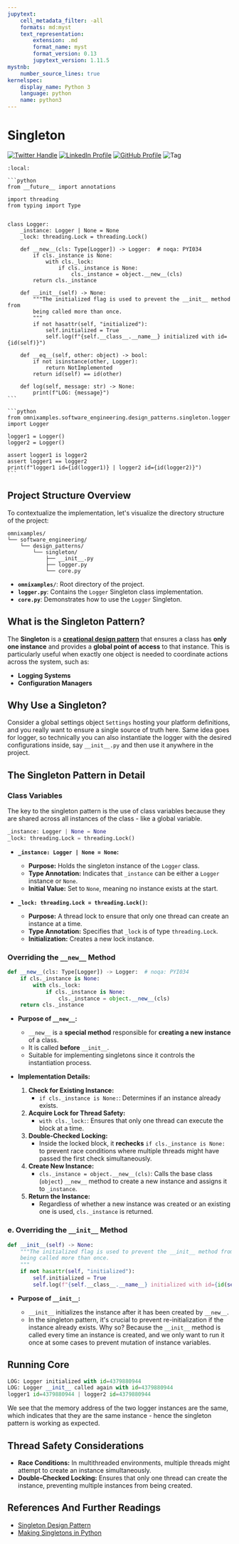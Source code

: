 ```yaml
---
jupytext:
    cell_metadata_filter: -all
    formats: md:myst
    text_representation:
        extension: .md
        format_name: myst
        format_version: 0.13
        jupytext_version: 1.11.5
mystnb:
    number_source_lines: true
kernelspec:
    display_name: Python 3
    language: python
    name: python3
---
```


# Singleton

[![Twitter Handle](https://img.shields.io/badge/Twitter-@gaohongnan-blue?style=social&logo=twitter)](https://twitter.com/gaohongnan)
[![LinkedIn Profile](https://img.shields.io/badge/@gaohongnan-blue?style=social&logo=linkedin)](https://linkedin.com/in/gao-hongnan)
[![GitHub Profile](https://img.shields.io/badge/GitHub-gao--hongnan-lightgrey?style=social&logo=github)](https://github.com/gao-hongnan)
![Tag](https://img.shields.io/badge/Tag-Organized_Chaos-orange)

```{contents}
:local:
```

````{tab} **logger.py**
```python
from __future__ import annotations

import threading
from typing import Type


class Logger:
    _instance: Logger | None = None
    _lock: threading.Lock = threading.Lock()

    def __new__(cls: Type[Logger]) -> Logger:  # noqa: PYI034
        if cls._instance is None:
            with cls._lock:
                if cls._instance is None:
                    cls._instance = object.__new__(cls)
        return cls._instance

    def __init__(self) -> None:
        """The initialized flag is used to prevent the __init__ method from
        being called more than once.
        """
        if not hasattr(self, "initialized"):
            self.initialized = True
            self.log(f"{self.__class__.__name__} initialized with id={id(self)}")

    def __eq__(self, other: object) -> bool:
        if not isinstance(other, Logger):
            return NotImplemented
        return id(self) == id(other)

    def log(self, message: str) -> None:
        print(f"LOG: {message}")
```
````

````{tab} **core.py**
```python
from omnixamples.software_engineering.design_patterns.singleton.logger import Logger

logger1 = Logger()
logger2 = Logger()

assert logger1 is logger2
assert logger1 == logger2
print(f"logger1 id={id(logger1)} | logger2 id={id(logger2)}")
```
````

## Project Structure Overview

To contextualize the implementation, let's visualize the directory structure of
the project:

```text
omnixamples/
└── software_engineering/
    └── design_patterns/
        └── singleton/
            ├── __init__.py
            ├── logger.py
            └── core.py
```

-   **`omnixamples/`**: Root directory of the project.
-   **`logger.py`**: Contains the `Logger` Singleton class implementation.
-   **`core.py`**: Demonstrates how to use the `Logger` Singleton.

## What is the Singleton Pattern?

The **Singleton** is a
[**creational design pattern**](https://refactoring.guru/design-patterns/singleton)
that ensures a class has **only one instance** and provides a **global point of
access** to that instance. This is particularly useful when exactly one object
is needed to coordinate actions across the system, such as:

-   **Logging Systems**
-   **Configuration Managers**

## Why Use a Singleton?

Consider a global settings object `Settings` hosting your platform definitions,
and you really want to ensure a single source of truth here. Same idea goes for
logger, so technically you can also instantiate the logger with the desired
configurations inside, say `__init__.py` and then use it anywhere in the
project.

## The Singleton Pattern in Detail

### Class Variables

The key to the singleton pattern is the use of class variables because they are
shared across all instances of the class - like a global variable.

```python
_instance: Logger | None = None
_lock: threading.Lock = threading.Lock()
```

-   **`_instance: Logger | None = None`:**

    -   **Purpose:** Holds the singleton instance of the `Logger` class.
    -   **Type Annotation:** Indicates that `_instance` can be either a `Logger`
        instance or `None`.
    -   **Initial Value:** Set to `None`, meaning no instance exists at the
        start.

-   **`_lock: threading.Lock = threading.Lock()`:**
    -   **Purpose:** A thread lock to ensure that only one thread can create an
        instance at a time.
    -   **Type Annotation:** Specifies that `_lock` is of type `threading.Lock`.
    -   **Initialization:** Creates a new lock instance.

### Overriding the `__new__` Method

```python
def __new__(cls: Type[Logger]) -> Logger:  # noqa: PYI034
    if cls._instance is None:
        with cls._lock:
            if cls._instance is None:
                cls._instance = object.__new__(cls)
    return cls._instance
```

-   **Purpose of `__new__`:**

    -   `__new__` is a **special method** responsible for **creating a new
        instance** of a class.
    -   It is called **before** `__init__`.
    -   Suitable for implementing singletons since it controls the instantiation
        process.

-   **Implementation Details:**

    1. **Check for Existing Instance:**
        - `if cls._instance is None:`: Determines if an instance already exists.
    2. **Acquire Lock for Thread Safety:**
        - `with cls._lock:`: Ensures that only one thread can execute the block
          at a time.
    3. **Double-Checked Locking:**
        - Inside the locked block, it **rechecks** `if cls._instance is None:`
          to prevent race conditions where multiple threads might have passed
          the first check simultaneously.
    4. **Create New Instance:**
        - `cls._instance = object.__new__(cls)`: Calls the base class (`object`)
          `__new__` method to create a new instance and assigns it to
          `_instance`.
    5. **Return the Instance:**
        - Regardless of whether a new instance was created or an existing one is
          used, `cls._instance` is returned.

### **e. Overriding the `__init__` Method**

```python
def __init__(self) -> None:
    """The initialized flag is used to prevent the __init__ method from
    being called more than once.
    """
    if not hasattr(self, "initialized"):
        self.initialized = True
        self.log(f"{self.__class__.__name__} initialized with id={id(self)}")
```

-   **Purpose of `__init__`:**

    -   `__init__` initializes the instance after it has been created by
        `__new__`.
    -   In the singleton pattern, it's crucial to prevent re-initialization if
        the instance already exists. Why so? Because the `__init__` method is
        called every time an instance is created, and we only want to run it
        once at some cases to prevent mutation of instance variables.

## Running Core

```python
LOG: Logger initialized with id=4379880944
LOG: Logger __init__ called again with id=4379880944
logger1 id=4379880944 | logger2 id=4379880944
```

We see that the memory address of the two logger instances are the same, which
indicates that they are the same instance - hence the singleton pattern is
working as expected.

## Thread Safety Considerations

-   **Race Conditions:** In multithreaded environments, multiple threads might
    attempt to create an instance simultaneously.
-   **Double-Checked Locking:** Ensures that only one thread can create the
    instance, preventing multiple instances from being created.

## References And Further Readings

-   [Singleton Design Pattern](https://refactoring.guru/design-patterns/singleton)
-   [Making Singletons in Python](https://www.pythonmorsels.com/making-singletons/)

